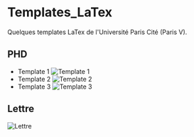 # Templates_LaTex
Quelques templates LaTex de l'Université Paris Cité (Paris V).

## PHD

* Template 1 ![Template 1](https://github.com/Malekbennabi3/Templates_LaTex/blob/main/Aper%C3%A7u/temp1.jpeg)
* Template 2 ![Template 2](https://github.com/Malekbennabi3/Templates_LaTex/blob/main/Aper%C3%A7u/temp2.jpeg)
* Template 3 ![Template 3](https://github.com/Malekbennabi3/Templates_LaTex/blob/main/Aper%C3%A7u/temp3.jpeg)

## Lettre

![Lettre](https://github.com/Malekbennabi3/Templates_LaTex/blob/main/Aper%C3%A7u/temp4.jpeg)
